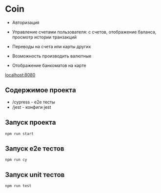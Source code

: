 # Coin

* Авторизация

* Управление счетами пользователя: с счетов, отображение баланса, просмотр истории транзакций

* Переводы на счета или карты других 
* Возможность производить валютные 
* Отображение банкоматов на карте

[localhost:8080](http://localhost:8080/)


## Содержимое проекта

* /cypress - e2e тесты
* /jest - конфиги jest


## Запуск проекта

```
npm run start
```
## Запуск e2e тестов

```
npm run cy
```
## Запуск unit тестов

```
npm run test
```

